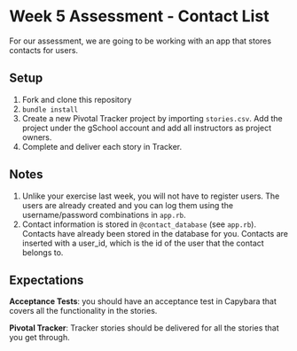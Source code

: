 # Week 5 Assessment - Contact List

For our assessment, we are going to be working with an app that stores contacts
for users.

## Setup

1. Fork and clone this repository
1. `bundle install`
1. Create a new Pivotal Tracker project by importing `stories.csv`. Add the
project under the gSchool account and add all instructors as project owners.
1. Complete and deliver each story in Tracker.

## Notes

1. Unlike your exercise last week, you will not have to register users. The users
are already created and you can log them using the username/password combinations
in `app.rb`.
1. Contact information is stored in `@contact_database` (see `app.rb`). Contacts
have already been stored in the database for you. Contacts are inserted with a
user_id, which is the id of the user that the contact belongs to.

## Expectations

**Acceptance Tests**: you should have an acceptance test in Capybara that covers
all the functionality in the stories.

**Pivotal Tracker**: Tracker stories should be delivered for all the stories that
you get through.
